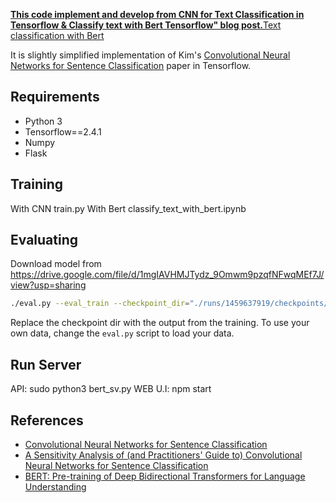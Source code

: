 **[This code implement and develop from CNN for Text Classification in Tensorflow & Classify text with Bert Tensorflow" blog post.](http://www.wildml.com/2015/12/implementing-a-cnn-for-text-classification-in-tensorflow/)**[Text classification with Bert](https://www.tensorflow.org/tutorials/text/classify_text_with_bert)

It is slightly simplified implementation of Kim's [Convolutional Neural Networks for Sentence Classification](http://arxiv.org/abs/1408.5882) paper in Tensorflow.

## Requirements

- Python 3
- Tensorflow==2.4.1
- Numpy
- Flask
## Training
With CNN train.py
With Bert classify_text_with_bert.ipynb
## Evaluating
Download model from https://drive.google.com/file/d/1mgIAVHMJTydz_9Omwm9pzqfNFwqMEf7J/view?usp=sharing
```bash
./eval.py --eval_train --checkpoint_dir="./runs/1459637919/checkpoints/"
```

Replace the checkpoint dir with the output from the training. To use your own data, change the `eval.py` script to load your data.

## Run Server
API: sudo python3 bert_sv.py
WEB U.I: npm start
## References

- [Convolutional Neural Networks for Sentence Classification](http://arxiv.org/abs/1408.5882)
- [A Sensitivity Analysis of (and Practitioners' Guide to) Convolutional Neural Networks for Sentence Classification](http://arxiv.org/abs/1510.03820)
- [BERT: Pre-training of Deep Bidirectional Transformers for Language Understanding](https://arxiv.org/abs/1810.04805)
